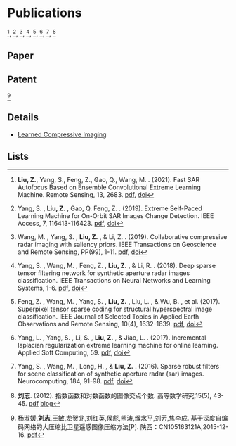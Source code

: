 # Publications

[^Liu2021Fast], [^Yang2019Extreme], [^Wang2019Collaborative], [^Yang2018Deep], [^Feng2017Superpixel], [^Yang2017Incremental], [^Yang2016Sparse], [^Liu2012Intersection]

## Paper


[^Liu2021Fast]: **Liu, Z.**, Yang, S., Feng, Z., Gao, Q., Wang, M. .  (2021).  Fast SAR Autofocus Based on Ensemble Convolutional Extreme Learning Machine. Remote Sensing, 13, 2683. [pdf](https://www.mdpi.com/2072-4292/13/14/2683/pdf), [doi](https://www.mdpi.com/2072-4292/13/14/2683)

[^Yang2019Extreme]: Yang, S. , **Liu, Z.** , Gao, Q. Feng, Z. . (2019). Extreme Self-Paced Learning Machine for On-Orbit SAR Images Change Detection. IEEE Access, 7, 116413-116423. [pdf](https://ieeexplore.ieee.org/document/8796343), [doi](https://doi.org/10.1109/ACCESS.2019.2934983)

[^Wang2019Collaborative]: Wang, M. , Yang, S. , **Liu, Z.** , & Li, Z. . (2019). Collaborative compressive radar imaging with saliency priors. IEEE Transactions on Geoscience and Remote Sensing, PP(99), 1-11. [pdf](https://ieeexplore.ieee.org/document/8614440), [doi](https://doi.org/10.1109/TGRS.2018.2856923)

[^Yang2018Deep]: Yang, S. , Wang, M. , Feng, Z. , **Liu, Z.** , & Li, R. . (2018). Deep sparse tensor filtering network for synthetic aperture radar images classification. IEEE Transactions on Neural Networks and Learning Systems, 1-6. [pdf](https://ieeexplore.ieee.org/document/8307437), [doi](https://doi.org/10.1109/TNNLS.2017.2688466)

[^Feng2017Superpixel]: Feng, Z. , Wang, M. , Yang, S. , **Liu, Z.** , Liu, L. , & Wu, B. , et al. (2017). Superpixel tensor sparse coding for structural hyperspectral image classification. IEEE Journal of Selected Topics in Applied Earth Observations and Remote Sensing, 10(4), 1632-1639. [pdf](https://ieeexplore.ieee.org/document/7819531), [doi](https://doi.org/10.1109/JSTARS.2016.2640449)

[^Yang2017Incremental]: Yang, L. , Yang, S. , Li, S. , **Liu, Z.** , & Jiao, L. . (2017). Incremental laplacian regularization extreme learning machine for online learning. Applied Soft Computing, 59. [pdf](https://www.sciencedirect.com/science/article/pii/S1568494617303290), [doi](https://doi.org/10.1016/j.asoc.2017.05.051)

[^Yang2016Sparse]: Yang, S. , Wang, M. , Long, H. , & **Liu, Z.** . (2016). Sparse robust filters for scene classification of synthetic aperture radar (sar) images. Neurocomputing, 184, 91-98. [pdf](https://www.sciencedirect.com/science/article/pii/S0925231215017646?via%3Dihub), [doi](https://doi.org/10.1016/j.neucom.2015.08.103)

[^Liu2012Intersection]: **刘志**. (2012). 指数函数和对数函数的图像交点个数. 高等数学研究,15(5), 43-45. [pdf](http://www.wanfangdata.com.cn/details/detail.do?_type=perio&id=gdsxyj201205024) [blog](https://blog.csdn.net/enjoyyl/article/details/11602431)


## Patent

[^Yang2015Deep]

[^Yang2015Deep]:  杨淑媛,**刘志**,王敏,龙贺兆,刘红英,侯彪,熊涛,缑水平,刘芳,焦李成. 基于深度自编码网络的大压缩比卫星遥感图像压缩方法[P]. 陕西：CN105163121A,2015-12-16. [pdf](http://dbpub.cnki.net/grid2008/dbpub/detail.aspx?dbcode=SCPD&dbname=SCPD2016&filename=CN105163121A&uid=WEEvREcwSlJHSldRa1FhdkJkVG1BK3kvRFN2dGhhR3AzdmZLUUtTdjJjMD0=$9A4hF_YAuvQ5obgVAqNKPCYcEjKensW4IQMovwHtwkF4VYPoHbKxJw!!)

## Details

- [Learned Compressive Imaging](./Details/LCI.md)

## Lists


